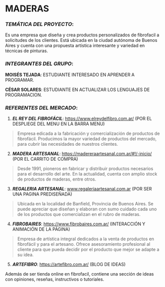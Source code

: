 # MADERAS

### *TEMÁTICA DEL PROYECTO*:

Es una empresa que diseña y crea productos personalizados de fibrofacil a solicitudes de los clientes. Está ubicada en la ciudad autónoma de Buenos Aires y cuenta con una propuesta artística interesante y variedad en técnicas de pinturas.



### *INTEGRANTES DEL GRUPO*:

**MOISÉS TEJADA**: ESTUDIANTE INTERESADO EN APRENDER A PROGRAMAR.

**CÉSAR SOLARES**: ESTUDIANTE EN ACTUALIZAR LOS LENGUAJES DE PROGRAMACION.



### *REFERENTES DEL MERCADO*:


1.  **_EL REY DEL FIBROFÁCIL_**: https://www.elreydelfibro.com.ar/ (POR EL DESPLIEGE DEL MENU EN LA BARRA MENU)
>Empresa edicada a la fabricación y comercialización de productos de fibrofácil. Producimos la mayor variedad de productos del mercado, para cubrir las necesidades de nuestros clientes.

2.  **_MADERA ARTESANAL_**: https://madereraartesanal.com.ar/#!/-inicio/ (POR EL CARRITO DE COMPRA)
>Desde 1991, pioneros en fabricar y distribuir productos necesarios para el desarrollo del arte. En la actualidad, cuenta con amplio stock de productos de maderas, entre otros.

3.  **_REGALERIA ARTESANAL_**: www.regaleriaartesanal.com.ar (POR SER UNA PAGINA PREDISEÑADA)
>Ubicada en la localidad de Banfield, Provincia de Buenos Aires. Se puede apreciar que diseñan y elaboran con sumo cuidado cada uno de los productos que comercializan en el rubro de maderas.

4. **_FIBROBAIRES_**: https://www.fibrobaires.com.ar/ (INTERACCIÓN Y ANIMACIÓN DE LA PÁGINA)
>Empresa de artística integral dedicados a la venta de productos en fibrofácil y para el artesano. Ofrece asesoramiento profesional al cliente para que pueda decidir por el producto que mejor se adapte a su idea.

5. **_ARTEFIBRO_**: https://artefibro.com.ar/ (BLOG DE IDEAS)
>
Además de ser tienda online en fibrofacil, contiene una sección de ideas con opiniones, reseñas, instructivos o tutoriales.
 





